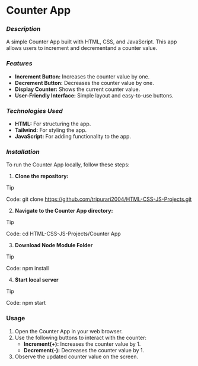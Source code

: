 # Counter App

### _Description_
A simple Counter App built with HTML, CSS, and JavaScript. This app allows users to increment and decrementand a counter value.

### _Features_
+ **Increment Button:** Increases the counter value by one.
+ **Decrement Button:** Decreases the counter value by one.
+ **Display Counter:** Shows the current counter value.
+ **User-Friendly Interface:** Simple layout and easy-to-use buttons.

### _Technologies_ _Used_
+ **HTML:** For structuring the app.
+ **Tailwind:** For styling the app.
+ **JavaScript:** For adding functionality to the app.

### _Installation_

To run the Counter App locally, follow these steps:
1. **Clone the repository:**
> [!TIP]
> Code: git clone https://github.com/tripurari2004/HTML-CSS-JS-Projects.git

2. **Navigate to the Counter App directory:**
> [!TIP]
> Code: cd HTML-CSS-JS-Projects/Counter App

3. **Download Node Module Folder**
> [!TIP]
> Code: npm install

4. **Start local server**
> [!TIP]
> Code: npm start

### Usage
1. Open the Counter App in your web browser.
2. Use the following buttons to interact with the counter:
   + **Increment(+):** Increases the counter value by 1.
   + **Decrement(-):** Decreases the counter value by 1.
3. Observe the updated counter value on the screen.
